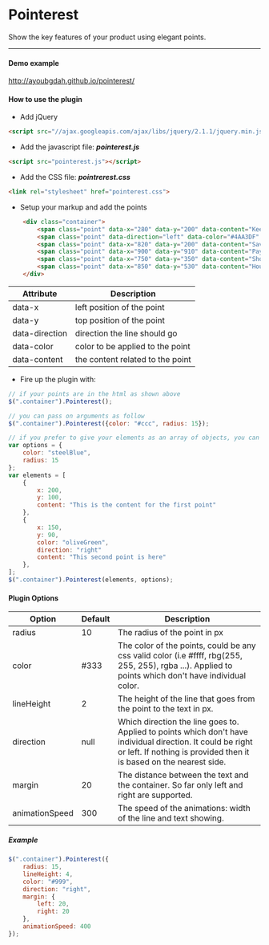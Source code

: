# Pointerest

Show the key features of your product using elegant points.

---

#### Demo example
http://ayoubgdah.github.io/pointerest/

#### How to use the plugin

- Add jQuery
```html
<script src="//ajax.googleapis.com/ajax/libs/jquery/2.1.1/jquery.min.js"></script>
```
- Add the javascript file: ***pointerest.js***
```html
<script src="pointerest.js"></script>
```
- Add the CSS file: ***pointrerest.css***
```html
<link rel="stylesheet" href="pointerest.css">
```
- Setup your markup and add the points
```html
	<div class="container">
		<span class="point" data-x="280" data-y="200" data-content="Keep your house warm and your wallet full"></span>
		<span class="point" data-direction="left" data-color="#4AA3DF" data-x="550" data-y="200" data-content="A better understanding of water consumption"></span>
		<span class="point" data-x="820" data-y="200" data-content="Save energy and money"></span>
		<span class="point" data-x="900" data-y="910" data-content="Pay whenever you are ready"></span>
		<span class="point" data-x="750" data-y="350" data-content="Shows you if you have saved or should do better"></span>
		<span class="point" data-x="850" data-y="530" data-content="Hourly, daily, and monthly reporting"></span>
	</div>
```
Attribute | Description
--- | ---
data-x | left position of the point
data-y | top position of the point
data-direction | direction the line should go
data-color | color to be applied to the point
data-content | the content related to the point
- Fire up the plugin with:
```javascript
// if your points are in the html as shown above
$(".container").Pointerest();

// you can pass on arguments as follow
$(".container").Pointerest({color: "#ccc", radius: 15});

// if you prefer to give your elements as an array of objects, you can do so
var options = {
	color: "steelBlue",
	radius: 15
};
var elements = [
	{
		x: 200,
		y: 100,
		content: "This is the content for the first point"
	},
	{
		x: 150,
		y: 90,
		color: "oliveGreen",
		direction: "right"
		content: "This second point is here"
	},
];
$(".container").Pointerest(elements, options);
```

#### Plugin Options
Option | Default | Description
--- | --- | ---
radius | 10 | The radius of the point in px
color | #333 | The color of the points, could be any css valid color (i.e #ffff, rbg(255, 255, 255), rgba ...). Applied to points which don't have individual color.
lineHeight | 2 | The height of the line that goes from the point to the text in px.
direction | null | Which direction the line goes to. Applied to points which don't have individual direction. It could be right or left. If nothing is provided then it is based on the nearest side.
margin | 20 | The distance between the text and the container. So far only left and right are supported.
animationSpeed | 300 | The speed of the animations: width of the line and text showing.

##### Example
```javascript
$(".container").Pointerest({
	radius: 15,
	lineHeight: 4,
	color: "#999",
	direction: "right",
	margin: {
		left: 20,
		right: 20
	},
	animationSpeed: 400
});
```
